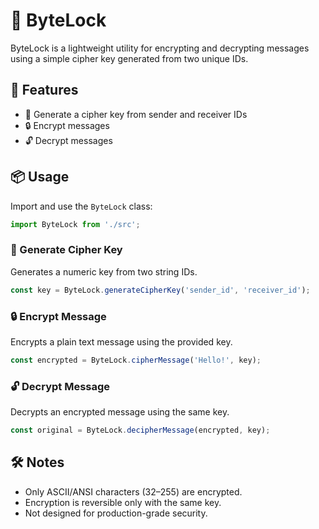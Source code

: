 # 🔐 ByteLock
ByteLock is a lightweight utility for encrypting and decrypting messages using a simple cipher key generated from two unique IDs.

## 🚀 Features
- 🔑 Generate a cipher key from sender and receiver IDs
- 🔒 Encrypt messages
- 🔓 Decrypt messages

## 📦 Usage
Import and use the `ByteLock` class:
```ts
import ByteLock from './src';
```

### 🔑 Generate Cipher Key
Generates a numeric key from two string IDs.
```ts
const key = ByteLock.generateCipherKey('sender_id', 'receiver_id');
```

### 🔒 Encrypt Message
Encrypts a plain text message using the provided key.
```ts
const encrypted = ByteLock.cipherMessage('Hello!', key);
```

### 🔓 Decrypt Message
Decrypts an encrypted message using the same key.
```ts
const original = ByteLock.decipherMessage(encrypted, key);
```

## 🛠️ Notes
- Only ASCII/ANSI characters (32–255) are encrypted.
- Encryption is reversible only with the same key.
- Not designed for production-grade security.
